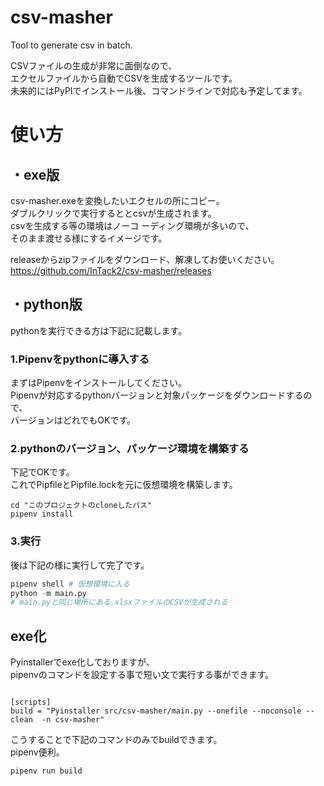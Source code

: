 # csv-masher
Tool to generate csv in batch.

CSVファイルの生成が非常に面倒なので、  
エクセルファイルから自動でCSVを生成するツールです。  
未来的にはPyPIでインストール後、コマンドラインで対応も予定してます。  

# 使い方
## ・exe版
csv-masher.exeを変換したいエクセルの所にコピー。  
ダブルクリックで実行するととcsvが生成されます。  
csvを生成する等の環境はノーコ ーディング環境が多いので、  
そのまま渡せる様にするイメージです。

releaseからzipファイルをダウンロード、解凍してお使いください。
https://github.com/InTack2/csv-masher/releases


## ・python版
pythonを実行できる方は下記に記載します。

### 1.Pipenvをpythonに導入する
まずはPipenvをインストールしてください。  
Pipenvが対応するpythonバージョンと対象パッケージをダウンロードするので、  
バージョンはどれでもOKです。  

### 2.pythonのバージョン、パッケージ環境を構築する
下記でOKです。  
これでPipfileとPipfile.lockを元に仮想環境を構築します。
```
cd "このプロジェクトのcloneしたパス"
pipenv install
```

### 3.実行
後は下記の様に実行して完了です。  
```python
pipenv shell # 仮想環境に入る
python -m main.py
# main.pyと同じ場所にある.xlsxファイルのCSVが生成される
```

## exe化
Pyinstallerでexe化しておりますが、  
pipenvのコマンドを設定する事で短い文で実行する事ができます。  
```pipfile

[scripts]
build = "Pyinstaller src/csv-masher/main.py --onefile --noconsole --clean  -n csv-masher"
```
こうすることで下記のコマンドのみでbuildできます。  
pipenv便利。  
```
pipenv run build
```